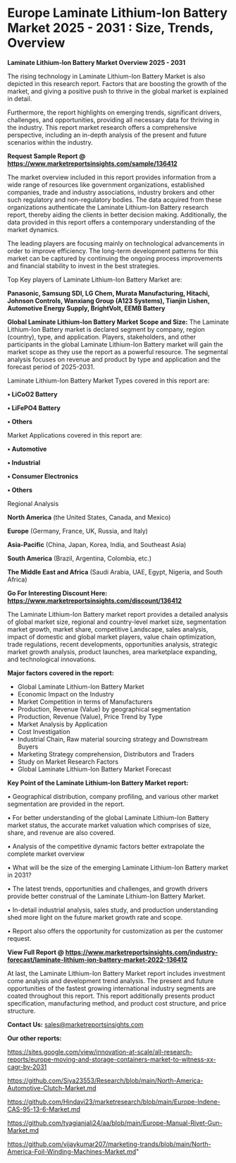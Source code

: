  # Europe Laminate Lithium-Ion Battery Market 2025 - 2031 : Size, Trends, Overview

<Strong> Laminate Lithium-Ion Battery Market Overview 2025 - 2031</strong>

The rising technology in Laminate Lithium-Ion Battery Market is also depicted in this research report. Factors that are boosting the growth of the market, and giving a positive push to thrive in the global market is explained in detail.

Furthermore, the report highlights on emerging trends, significant drivers, challenges, and opportunities, providing all necessary data for thriving in the industry. This report market research offers a comprehensive perspective, including an in-depth analysis of the present and future scenarios within the industry.

<strong>Request Sample Report @ <a href=https://www.marketreportsinsights.com/sample/136412>https://www.marketreportsinsights.com/sample/136412</a></strong>

The market overview included in this report provides information from a wide range of resources like government organizations, established companies, trade and industry associations, industry brokers and other such regulatory and non-regulatory bodies. The data acquired from these organizations authenticate the Laminate Lithium-Ion Battery research report, thereby aiding the clients in better decision making. Additionally, the data provided in this report offers a contemporary understanding of the market dynamics.

The leading players are focusing mainly on technological advancements in order to improve efficiency. The long-term development patterns for this market can be captured by continuing the ongoing process improvements and financial stability to invest in the best strategies.

Top Key players of Laminate Lithium-Ion Battery Market are:

<strong>Panasonic, Samsung SDI, LG Chem, Murata Manufacturing, Hitachi, Johnson Controls, Wanxiang Group (A123 Systems), Tianjin Lishen, Automotive Energy Supply, BrightVolt, EEMB Battery</strong>

<strong><b>Global Laminate Lithium-Ion Battery Market Scope and Size:</b></strong>
The Laminate Lithium-Ion Battery market is declared segment by company, region (country), type, and application. Players, stakeholders, and other participants in the global Laminate Lithium-Ion Battery market will gain the market scope as they use the report as a powerful resource. The segmental analysis focuses on revenue and product by type and application and the forecast period of 2025-2031.

Laminate Lithium-Ion Battery Market Types covered in this report are:

<strong>• LiCoO2 Battery

• LiFePO4 Battery

• Others</strong>

Market Applications covered in this report are:

<strong>• Automotive

• Industrial

• Consumer Electronics

• Others</strong> 

Regional Analysis

<strong>North America</strong> (the United States, Canada, and Mexico)

<strong>Europe</strong> (Germany, France, UK, Russia, and Italy)

<strong>Asia-Pacific</strong> (China, Japan, Korea, India, and Southeast Asia)

<strong>South America</strong> (Brazil, Argentina, Colombia, etc.)

<strong>The Middle East and Africa</strong> (Saudi Arabia, UAE, Egypt, Nigeria, and South Africa)

<strong>Go For Interesting Discount Here: <a href=https://www.marketreportsinsights.com/discount/136412>https://www.marketreportsinsights.com/discount/136412</a></strong>

The Laminate Lithium-Ion Battery market report provides a detailed analysis of global market size, regional and country-level market size, segmentation market growth, market share, competitive Landscape, sales analysis, impact of domestic and global market players, value chain optimization, trade regulations, recent developments, opportunities analysis, strategic market growth analysis, product launches, area marketplace expanding, and technological innovations.

<strong><b>Major factors covered in the report:</b></strong>
<ul>
  <li>Global Laminate Lithium-Ion Battery Market </li>
  <li>Economic Impact on the Industry</li>
  <li>Market Competition in terms of Manufacturers</li>
  <li>Production, Revenue (Value) by geographical segmentation</li>
  <li>Production, Revenue (Value), Price Trend by Type</li>
  <li>Market Analysis by Application</li>
  <li>Cost Investigation</li>
  <li>Industrial Chain, Raw material sourcing strategy and Downstream Buyers</li>
  <li>Marketing Strategy comprehension, Distributors and Traders</li>
  <li>Study on Market Research Factors</li>
  <li>Global Laminate Lithium-Ion Battery Market Forecast</li>
</ul>

<strong><b>Key Point of the Laminate Lithium-Ion Battery Market report:</b></strong>

• Geographical distribution, company profiling, and various other market segmentation are provided in the report.

• For better understanding of the global Laminate Lithium-Ion Battery market status, the accurate market valuation which comprises of size, share, and revenue are also covered.

• Analysis of the competitive dynamic factors better extrapolate the complete market overview

• What will be the size of the emerging Laminate Lithium-Ion Battery market in 2031?

• The latest trends, opportunities and challenges, and growth drivers provide better construal of the Laminate Lithium-Ion Battery Market.

• In-detail industrial analysis, sales study, and production understanding shed more light on the future market growth rate and scope.

• Report also offers the opportunity for customization as per the customer request.

<strong><b>View Full Report @ <a href=https://www.marketreportsinsights.com/industry-forecast/laminate-lithium-ion-battery-market-2022-136412>https://www.marketreportsinsights.com/industry-forecast/laminate-lithium-ion-battery-market-2022-136412</a></b></strong>


At last, the Laminate Lithium-Ion Battery Market report includes investment come analysis and development trend analysis. The present and future opportunities of the fastest growing international industry segments are coated throughout this report. This report additionally presents product specification, manufacturing method, and product cost structure, and price structure.

<strong>Contact Us:</strong>
sales@marketreportsinsights.com

<strong>Our other reports:</strong>

<a href=https://sites.google.com/view/innovation-at-scale/all-research-reports/europe-moving-and-storage-containers-market-to-witness-xx-cagr-by-2031>https://sites.google.com/view/innovation-at-scale/all-research-reports/europe-moving-and-storage-containers-market-to-witness-xx-cagr-by-2031</a>

<a href=https://github.com/Siya23553/Research/blob/main/North-America-Automotive-Clutch-Market.md>https://github.com/Siya23553/Research/blob/main/North-America-Automotive-Clutch-Market.md</a>

<a href=https://github.com/Hindavi23/marketresearch/blob/main/Europe-Indene-CAS-95-13-6-Market.md>https://github.com/Hindavi23/marketresearch/blob/main/Europe-Indene-CAS-95-13-6-Market.md</a>

<a href=https://github.com/tyagianjali24/aa/blob/main/Europe-Manual-Rivet-Gun-Market.md>https://github.com/tyagianjali24/aa/blob/main/Europe-Manual-Rivet-Gun-Market.md</a>

<a href=https://github.com/vijaykumar207/marketing-trands/blob/main/North-America-Foil-Winding-Machines-Market.md>https://github.com/vijaykumar207/marketing-trands/blob/main/North-America-Foil-Winding-Machines-Market.md</a>"
